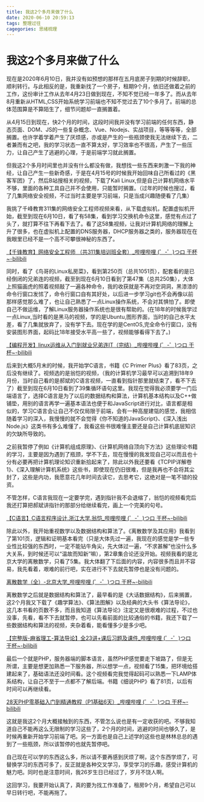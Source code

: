 ```yaml
---
title: 我这2个多月来做了什么
date: 2020-06-10 20:59:13
tags: 整理过往
cagegories: 思绪梳理
---
```


# 我这2个多月来做了什么

现在是2020年6月10日，我并没有如预想的那样在五月底房子到期的时候辞职，顺利转行。与此相反的是，我重新找了一个房子，租期9个月，依旧还做着之前的工作，这份审计工作从去年4月23日做到现在，不知不觉已经一年多了。而从去年8月重新从HTML,CSS开始系统学习前端也不知不觉过去了10个多月了。前端的总体范围算是不算陌生了，细节问题却一直搁置着。

从4月15日到现在，快2个月的时间，这段时间我并没有学习前端的任何东西，静态页面、DOM、JS的一些复杂概念、Vue、Nodejs、实战项目，等等等等，全部搁置。也许学着学着产生了厌烦感，亦或是产生的一些瓶颈使我无法继续下去，二者兼而有之吧，我的学习状态一直不算太好，学习效率也不很高，产生了一些压力，让自己产生了逃避的心理，于是前端学习就此搁置。

但我这2个多月时间里也并没有什么都没有做，我想找一些东西来刺激一下我的神经，让自己产生一些新奇感，于是在4月15号的时候我开始回味自己所看过的《黑客军团》了，然后B站搜相关的视频，下载了Kali Linux,但是自己计算机网络水平不够，里面的各种工具自己并不会使用，只能暂时搁置。（过年的时候也搜过，看了几集网络安全视频，不过当时主要是学习前端，只是当成兴趣随便看了几集）

我挑了千峰教育311集的网络安全工程师视频来看，从下载虚拟机，配置虚拟机开始，截至到现在6月10日，看了有58集，看到学习交换机命令这里，感觉有点过了头了，就打算不往下再看下去了。看了这58集视频，让我对计算机网络的理解上升了很多，也在虚拟机上配置的DNS服务器，DHCP服务器之类的，服务器现在在我眼里已经不是一个高不可攀很神秘的东西了。

[【千锋教育】网络安全工程师 （共311集培训班全套）_哔哩哔哩 (゜-゜)つロ 干杯~-bilibili](https://www.bilibili.com/video/BV1i7411G7vm?from=search&seid=14039271295350495757)

同时，看了《鸟哥的Linux私房菜》，看到第250页（总共1051页），配套看的是已经倒闭的兄弟连的视频，截至到现在6月10日看到了第47集（总共250集），大体上照猫画虎的照着视频敲了一遍各种命令，我的收获就是不再对空洞洞，黑漆漆的命令行窗口发怵了，命令行窗口自有其好处，以后进一步学习git也不会再像以前那样感觉那么难了，也让自己熟悉了一点Linux操作系统，不会对其惧怕了。即使自己不做运维，了解Linux服务器操作系统也是很有帮助的。(在18年的时候我学过一点Linux,当时看的是黑马的视频，学的是Ubuntu,图形界面，当时的自己水平太差，看了几集就放弃了，没有学下去。现在学的是CentOS,完全命令行窗口，没有安装图形界面，起码比18年接受水平高一些了，视频能够看得下去了。)

[【编程开发】linux运维从入门到就业兄弟连IT（完结）_哔哩哔哩 (゜-゜)つロ 干杯~-bilibili](https://www.bilibili.com/video/BV1dp411f7eq?p=3)

后来到大概5月末的时候，我开始学C语言，书籍《C Primer Plus》看了83页，之后没有继续了。视频选的是翁恺的视频，（我的计算机学习最早可以追溯到18年9月份，当时自己看的是郝斌的C语言视频，一直看到指针那里就结束了，看不下去了）截至到现在6月10日看到了39集循环语句这里。我现在觉得我必须要学一门后端语言了，选择C语言是为了以后的数据结构和算法，计算机基本结构以及C++做铺垫，用别的语言再学一遍基本语法也便于和JavaScript进行对比，语言都是相似的，学习C语言会让自己不仅仅局限于前端，会有一种高屋建瓴的感觉，我相信随着学习的深入，我慢慢的就不会觉得《你不知道的JavaScript》、《深入浅出Node.js》这类书有多么难懂了，我看这些书很难懂主要还是自己计算机底层知识的欠缺所导致的。

之前我暂停了例如《计算机组成原理》、《计算机网络自顶向下方法》这些理论书籍的学习，主要是因为遇到了瓶颈，学不下去，现在慢慢的我发现自己可以而且也十分有必要再把计算机理论知识重新拾起来了，除此以外我还要看《TCPIP详解卷1》、《深入理解计算机系统》这些书，即使现在仍旧很难，但是我再也不会将其尘封了，这些是内功，我愿意花几年时间去读它，去思考它，这绝对是一笔不错的投资。

不管怎样，C语言我现在一定要学完，遇到指针我不会退缩了，翁恺的视频看完后我还打算把郝斌讲指针的那部分给继续看完，画上一个完美的句号。

[【C语言】C语言程序设计.浙江大学.翁恺_哔哩哔哩 (゜-゜)つロ 干杯~-bilibili](https://www.bilibili.com/video/BV1Bx411u7qY?p=1)

除此以外，我开始重视数学以及数据结构和算法了。《离散数学及其应用》我看到了第101页，逻辑和证明基本看完（只是大体先过一遍，我现在的感觉是学一些专业性比较强的东西时，一定不能钻牛角尖，先大体过一遍，“不求甚解”也没什么多大关系，到时候还可以“温故而知新”嘛），第2章集合论还没开始。视频我看的是北京大学的离散数学，只看了5集。我大体翻了下后面的内容，内容很多而且并不容易，我先看着，艰难的前行吧，实在进行不下去就先暂停也是没有问题的。

[离散数学（全）-北京大学_哔哩哔哩 (゜-゜)つロ 干杯~-bilibili](https://www.bilibili.com/video/BV1BW411n7gw?from=search&seid=5008303101353230097)

离散数学之后就是数据结构和算法了，最早看的是《大话数据结构》，后来搁置，这2个月我又下载了《趣学算法》、《算法图解》以及经典的大头书《算法导论》，这几本书看的页数不多，而且我知道《算法导论》注定又是很艰难的过程，不过也没事，先看，看不下去就暂停，也可以先看前面的比较通俗的书籍，我还下载了一些数据结构和算法的视频，夹杂着看，能看懂多少是多少吧。

[【完整版-麻省理工-算法导论】全23讲+课后习题及课件_哔哩哔哩 (゜-゜)つロ 干杯~-bilibili](https://www.bilibili.com/video/BV1Kx411f7bL?from=search&seid=17253527191797988374)

最后一个就是PHP，服务器端的脚本语言，虽然PHP感觉要走下坡路了，但是无所谓，主要是想更加熟悉一下服务器，所以想学一点，视频看了15集，把环境给搭建起来了，基础语法还没时间看。这个视频看完我觉得起码可以熟悉一下LAMP体系结构，让自己不至于一点都不了解后端。书籍《细说PHP》看了81页，以后有时间可以再继续看。

[28天PHP零基础入门到精通教程（P1基础6天）_哔哩哔哩 (゜-゜)つロ 干杯~-bilibili](https://www.bilibili.com/video/BV18x411H7qD?from=search&seid=2837706510402218291)

这就是我这2个月大概接触到的东西，不管怎么说也是有一定收获的吧。不够我知道自己不能再这么无限制的学习这些了，2个月的时间，逃避的时间也够久了，是时候再重新开始学习前端了吧。另一方面也是自己上述学的这些也是林林总总的遇到了一些瓶颈，所以该暂停的也就先暂停吧。

自己现在可以学的东西这么多，所以请不要再感到厌烦了啊，这个东西学烦了，可替换学习的东西可多了，反正就是各种交叉学习，享受学习的乐趣，感受计算机的魅力吧。同时也是注意时间，我26岁生日已经过了，岁月不饶人啊。

这回学习，我要开始认真了，真的要为找工作准备了，租房9个月，希望自己可以早日转行吧，不能再拖了。